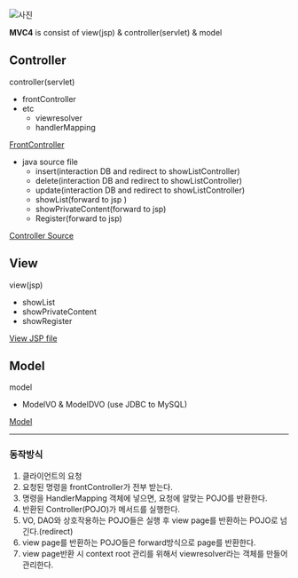 ![사진](https://user-images.githubusercontent.com/70089259/136155942-47832cf2-d7fc-4ed7-8668-4aab4686b092.png)

**MVC4** is consist of view(jsp) & controller(servlet) & model


## Controller
controller(servlet)
- frontController  
- etc  
    - viewresolver  
    - handlerMapping  

[FrontController](https://github.com/moo-on/jsp-tutorial/tree/MVC4/src/com/web/frontcontroller)

- java source file
    - insert(interaction DB and redirect to showListController)
    - delete(interaction DB and redirect to showListController)
    - update(interaction DB and redirect to showListController)
    - showList(forward to jsp )
    - showPrivateContent(forward to jsp)
    - Register(forward to jsp)

[Controller Source](https://github.com/moo-on/jsp-tutorial/tree/MVC4/src/com/web/controller)

   
## View
view(jsp)
- showList
- showPrivateContent
- showRegister
  
[View JSP file](https://github.com/moo-on/jsp-tutorial/tree/MVC4/WebContent/WEB-INF/member)


## Model
model
- ModelVO & ModelDVO (use JDBC to MySQL)
  
[Model](https://github.com/moo-on/jsp-tutorial/tree/MVC4/src/com/web/model)

---
### 동작방식
1. 클라이언트의 요청
2. 요청된 명령을 frontController가 전부 받는다.
3. 명령을 HandlerMapping 객체에 넣으면, 요청에 알맞는 POJO를 반환한다.
4. 반환된 Controller(POJO)가 메서드를 실행한다.
5. VO, DAO와 상호작용하는 POJO들은 실행 후 view page를 반환하는 POJO로 넘긴다.(redirect)
6. view page를 반환하는 POJO들은 forward방식으로 page를 반환한다.
7. view page반환 시 context root 관리를 위해서 viewresolver라는 객체를 만들어 관리한다.
